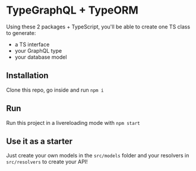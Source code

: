 # TypeGraphQL + TypeORM

Using these 2 packages + TypeScript, you'll be able to create one TS class to generate:
- a TS interface
- your GraphQL type
- your database model

## Installation

Clone this repo, go inside and run `npm i`

## Run

Run this project in a livereloading mode with `npm start`

## Use it as a starter

Just create your own models in the `src/models` folder and your resolvers in `src/resolvers` to create your API!